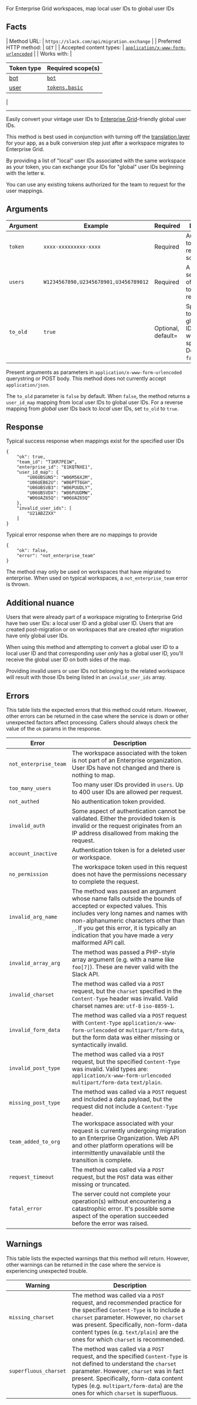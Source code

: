For Enterprise Grid workspaces, map local user IDs to global user IDs

## Facts

| Method URL: | `https://slack.com/api/migration.exchange` |
| Preferred HTTP method: | `GET` |
| Accepted content types: | [`application/x-www-form-urlencoded`](/web#post_bodies "Learn more about sending requests") |
| Works with: | 

| Token type | Required scope(s) |
| --- | --- |
| [bot](/docs/token-types#bot) | [`bot`](/scopes/bot) |
| [user](/docs/token-types#user) | [`tokens.basic`](/scopes/tokens.basic) |

 |

* * *

Easily convert your vintage user IDs to [Enterprise Grid](/enterprise-grid)-friendly global user IDs.

This method is best used in conjunction with turning off the [translation layer](/enterprise-grid#translation_layer) for your app, as a bulk conversion step just after a workspace migrates to Enterprise Grid.

By providing a list of "local" user IDs associated with the same workspace as your token, you can exchange your IDs for "global" user IDs beginning with the letter `W`.

You can use any existing tokens authorized for the team to request for the user mappings.

## Arguments

| Argument | Example | Required | Description |
| --- | --- | --- | --- |
| `token` | `xxxx-xxxxxxxxx-xxxx` | Required | Authentication token bearing required scopes. |
| `users` | `W1234567890,U2345678901,U3456789012` | Required | A comma-separated list of user ids, up to 400 per request |
| `to_old` | `true` | Optional, default= | Specify `true` to convert `W` global user IDs to workspace-specific `U` IDs. Defaults to `false`. |

<ts-icon class="ts_icon_code"></ts-icon> Present arguments as parameters in `application/x-www-form-urlencoded` querystring or POST body. This method does not currently accept `application/json`.

The `to_old` parameter is `false` by default. When `false`, the method returns a `user_id_map` mapping from local user IDs to global user IDs. For a reverse mapping from _global_ user IDs back to _local_ user IDs, set `to_old` to `true`.

## Response

Typical success response when mappings exist for the specified user IDs

```
{
    "ok": true,
    "team_id": "T1KR7PE1W",
    "enterprise_id": "E1KQTNXE1",
    "user_id_map": {
        "U06UBSUN5": "W06M56XJM",
        "U06UEB62U": "W06PTT6GH",
        "U06UBSVB3": "W06PUUDLY",
        "U06UBSVDX": "W06PUUDMW",
        "W06UAZ65Q": "W06UAZ65Q"
    },
    "invalid_user_ids": [
        "U21ABZZXX"
    ]
}
```

Typical error response when there are no mappings to provide

```
{
    "ok": false,
    "error": "not_enterprise_team"
}
```

The method may only be used on workspaces that have migrated to enterprise. When used on typical workspaces, a `not_enterprise_team` error is thrown.

## Additional nuance

Users that were already part of a workspace migrating to Enterprise Grid have two user IDs: a local user ID and a global user ID. Users that are created post-migration or on workspaces that are created _after_ migration have only global user IDs.

When using this method and attempting to convert a global user ID to a local user ID and that corresponding user _only_ has a global user ID, you'll receive the global user ID on both sides of the map.

Providing invalid users or user IDs not belonging to the related workspace will result with those IDs being listed in an `invalid_user_ids` array.

## Errors

This table lists the expected errors that this method could return. However, other errors can be returned in the case where the service is down or other unexpected factors affect processing. Callers should always check the value of the `ok` params in the response.

| Error | Description |
| --- | --- |
| `not_enterprise_team` | The workspace associated with the token is not part of an Enterprise organization. User IDs have not changed and there is nothing to map. |
| `too_many_users` | Too many user IDs provided in `users`. Up to 400 user IDs are allowed per request. |
| `not_authed` | No authentication token provided. |
| `invalid_auth` | Some aspect of authentication cannot be validated. Either the provided token is invalid or the request originates from an IP address disallowed from making the request. |
| `account_inactive` | Authentication token is for a deleted user or workspace. |
| `no_permission` | The workspace token used in this request does not have the permissions necessary to complete the request. |
| `invalid_arg_name` | The method was passed an argument whose name falls outside the bounds of accepted or expected values. This includes very long names and names with non-alphanumeric characters other than `_`. If you get this error, it is typically an indication that you have made a _very_ malformed API call. |
| `invalid_array_arg` | The method was passed a PHP-style array argument (e.g. with a name like `foo[7]`). These are never valid with the Slack API. |
| `invalid_charset` | The method was called via a `POST` request, but the `charset` specified in the `Content-Type` header was invalid. Valid charset names are: `utf-8` `iso-8859-1`. |
| `invalid_form_data` | The method was called via a `POST` request with `Content-Type` `application/x-www-form-urlencoded` or `multipart/form-data`, but the form data was either missing or syntactically invalid. |
| `invalid_post_type` | The method was called via a `POST` request, but the specified `Content-Type` was invalid. Valid types are: `application/x-www-form-urlencoded` `multipart/form-data` `text/plain`. |
| `missing_post_type` | The method was called via a `POST` request and included a data payload, but the request did not include a `Content-Type` header. |
| `team_added_to_org` | The workspace associated with your request is currently undergoing migration to an Enterprise Organization. Web API and other platform operations will be intermittently unavailable until the transition is complete. |
| `request_timeout` | The method was called via a `POST` request, but the `POST` data was either missing or truncated. |
| `fatal_error` | The server could not complete your operation(s) without encountering a catastrophic error. It's possible some aspect of the operation succeeded before the error was raised. |

## Warnings

This table lists the expected warnings that this method will return. However, other warnings can be returned in the case where the service is experiencing unexpected trouble.

| Warning | Description |
| --- | --- |
| `missing_charset` | The method was called via a `POST` request, and recommended practice for the specified `Content-Type` is to include a `charset` parameter. However, no `charset` was present. Specifically, non-form-data content types (e.g. `text/plain`) are the ones for which `charset` is recommended. |
| `superfluous_charset` | The method was called via a `POST` request, and the specified `Content-Type` is not defined to understand the `charset` parameter. However, `charset` was in fact present. Specifically, form-data content types (e.g. `multipart/form-data`) are the ones for which `charset` is superfluous. |

